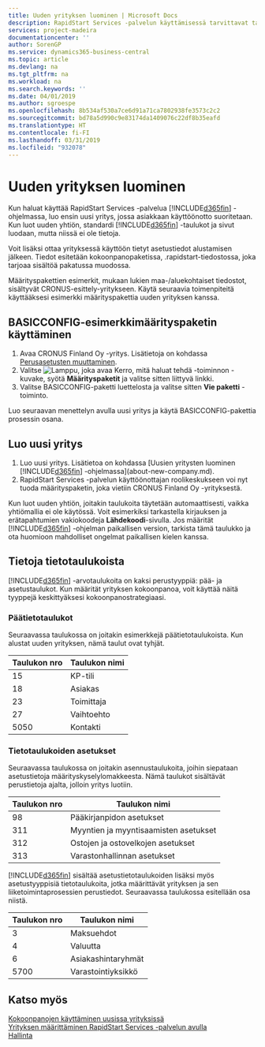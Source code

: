 ```yaml
---
title: Uuden yrityksen luominen | Microsoft Docs
description: RapidStart Services -palvelun käyttämisessä tarvittavat taulukot ja sivut luodaan, mutta niissä ei ole tietoja.
services: project-madeira
documentationcenter: ''
author: SorenGP
ms.service: dynamics365-business-central
ms.topic: article
ms.devlang: na
ms.tgt_pltfrm: na
ms.workload: na
ms.search.keywords: ''
ms.date: 04/01/2019
ms.author: sgroespe
ms.openlocfilehash: 8b534af530a7ce6d91a71ca7802938fe3573c2c2
ms.sourcegitcommit: bd78a5d990c9e83174da1409076c22df8b35eafd
ms.translationtype: HT
ms.contentlocale: fi-FI
ms.lasthandoff: 03/31/2019
ms.locfileid: "932078"
---
```

# <a name="create-a-new-company"></a>Uuden yrityksen luominen
Kun haluat käyttää RapidStart Services -palvelua [!INCLUDE[d365fin](includes/d365fin_md.md)] -ohjelmassa, luo ensin uusi yritys, jossa asiakkaan käyttöönotto suoritetaan. Kun luot uuden yhtiön, standardi [!INCLUDE[d365fin](includes/d365fin_md.md)] -taulukot ja sivut luodaan, mutta niissä ei ole tietoja.

Voit lisäksi ottaa yrityksessä käyttöön tietyt asetustiedot alustamisen jälkeen. Tiedot esitetään kokoonpanopaketissa, .rapidstart-tiedostossa, joka tarjoaa sisältöä pakatussa muodossa.  

Määrityspakettien esimerkit, mukaan lukien maa-/aluekohtaiset tiedostot, sisältyvät CRONUS-esittely-yritykseen. Käytä seuraavia toimenpiteitä käyttääksesi esimerkki määrityspakettia uuden yrityksen kanssa.  

## <a name="to-use-the-sample-basicconfig-configuration-package"></a>BASICCONFIG-esimerkkimäärityspaketin käyttäminen  
1. Avaa CRONUS Finland Oy -yritys. Lisätietoja on kohdassa [Perusasetusten muuttaminen](ui-change-basic-settings.md).
2. Valitse ![Lamppu, joka avaa Kerro, mitä haluat tehdä -toiminnon](media/ui-search/search_small.png "Kerro, mitä haluat tehdä") -kuvake, syötä **Määrityspaketit** ja valitse sitten liittyvä linkki.  
3. Valitse BASICCONFIG-paketti luettelosta ja valitse sitten **Vie paketti** -toiminto.  

Luo seuraavan menettelyn avulla uusi yritys ja käytä BASICCONFIG-pakettia prosessin osana.  

## <a name="to-create-a-new-company"></a>Luo uusi yritys  
1. Luo uusi yritys. Lisätietoa on kohdassa [Uusien yritysten luominen [!INCLUDE[d365fin](includes/d365fin_md.md)] -ohjelmassa](about-new-company.md).
2. RapidStart Services -palvelun käyttöönottajan roolikeskukseen voi nyt tuoda määrityspaketin, joka vietiin CRONUS Finland Oy -yrityksestä.

Kun luot uuden yhtiön, joitakin taulukoita täytetään automaattisesti, vaikka yhtiömallia ei ole käytössä. Voit esimerkiksi tarkastella kirjauksen ja erätapahtumien vakiokoodeja **Lähdekoodi**-sivulla. Jos määrität [!INCLUDE[d365fin](includes/d365fin_md.md)] -ohjelman paikallisen version, tarkista tämä taulukko ja ota huomioon mahdolliset ongelmat paikallisen kielen kanssa.

## <a name="about-data-tables"></a>Tietoja tietotaulukoista
[!INCLUDE[d365fin](includes/d365fin_md.md)] -arvotaulukoita on kaksi perustyyppiä: pää- ja asetustaulukot. Kun määrität yrityksen kokoonpanoa, voit käyttää näitä tyyppejä keskittyäksesi kokoonpanostrategiaasi.  

### <a name="master-data-tables"></a>Päätietotaulukot  
Seuraavassa taulukossa on joitakin esimerkkejä päätietotaulukoista. Kun alustat uuden yrityksen, nämä taulut ovat tyhjät.  

|Taulukon nro|Taulukon nimi|  
|-------------------|--------------------|  
|15|KP-tili|  
|18|Asiakas|  
|23|Toimittaja|  
|27|Vaihtoehto|  
|5050|Kontakti|  

### <a name="setup-data-tables"></a>Tietotaulukoiden asetukset  
Seuraavassa taulukossa on joitakin asennustaulukoita, joihin siepataan asetustietoja määrityskyselylomakkeesta. Nämä taulukot sisältävät perustietoja ajalta, jolloin yritys luotiin.  

|Taulukon nro|Taulukon nimi|  
|-------------------|--------------------|  
|98|Pääkirjanpidon asetukset|  
|311|Myyntien ja myyntisaamisten asetukset|  
|312|Ostojen ja ostovelkojen asetukset|  
|313|Varastonhallinnan asetukset|  

[!INCLUDE[d365fin](includes/d365fin_md.md)] sisältää asetustietotaulukoiden lisäksi myös asetustyyppisiä tietotaulukoita, jotka määrittävät yrityksen ja sen liiketoimintaprosessien perustiedot. Seuraavassa taulukossa esitellään osa niistä.  

|Taulukon nro|Taulukon nimi|  
|-------------------|--------------------|  
|3|Maksuehdot|  
|4|Valuutta|  
|6|Asiakashintaryhmät|  
|5700|Varastointiyksikkö|

  

## <a name="see-also"></a>Katso myös  
[Kokoonpanojen käyttäminen uusissa yrityksissä](admin-apply-configuration-to-new-companies.md)  
[Yrityksen määrittäminen RapidStart Services -palvelun avulla](admin-set-up-a-company-with-rapidstart.md)  
[Hallinta](admin-setup-and-administration.md)
